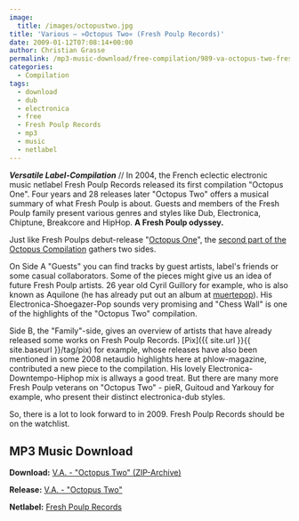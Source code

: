 ```yaml
---
image:
  title: /images/octopustwo.jpg
title: 'Various – »Octopus Two« (Fresh Poulp Records)'
date: 2009-01-12T07:08:14+00:00
author: Christian Grasse
permalink: /mp3-music-download/free-compilation/989-va-octopus-two-fresh-poulp-records
categories:
  - Compilation
tags:
  - download
  - dub
  - electronica
  - free
  - Fresh Poulp Records
  - mp3
  - music
  - netlabel
---
```

***Versatile Label-Compilation*** // In 2004, the French eclectic electronic music netlabel Fresh Poulp Records released its first compilation "Octopus One". Four years and 28 releases later "Octopus Two" offers a musical summary of what Fresh Poulp is about. Guests and members of the Fresh Poulp family present various genres and styles like Dub, Electronica, Chiptune, Breakcore and HipHop. **A Fresh Poulp odyssey.** <!--more-->

<!--adsense-->

Just like Fresh Poulps debut-release "[Octopus One](http://www.fresh-poulp.net/releases/FPR001.htm)", the [second part of the Octopus Compilation](http://www.fresh-poulp.net/releases/FPR029.html) gathers two sides.

On Side A "Guests" you can find tracks by guest artists, label's friends or some casual collaborators. Some of the pieces might give us an idea of future Fresh Poulp artists. 26 year old Cyril Guillory for example, who is also known as Aquilone (he has already put out an album at [muertepop](http://www.muertepop.com/muerte012.htm)). His Electronica-Shoegazer-Pop sounds very promising and "Chess Wall" is one of the highlights of the "Octopus Two" compilation.

Side B, the "Family"-side, gives an overview of artists that have already released some works on Fresh Poulp Records. [Pix]({{ site.url }}{{ site.baseurl }}/tag/pix) for example, whose releases have also been mentioned in some 2008 netaudio highlights here at phlow-magazine, contributed a new piece to the compilation. His lovely Electronica-Downtempo-Hiphop mix is allways a good treat. But there are many more Fresh Poulp veterans on "Octopus Two" - pieR, Guitoud and Yarkouy for example, who present their distinct electronica-dub styles.

So, there is a lot to look forward to in 2009. Fresh Poulp Records should be on the watchlist.

## MP3 Music Download

**Download:** [V.A. - "Octopus Two" (ZIP-Archive)](http://s188809440.onlinehome.fr/freshpoulp/FPR029.rar)
  
**Release:** [V.A. - "Octopus Two"](http://www.fresh-poulp.net/releases/FPR029.html)
  
**Netlabel:** [Fresh Poulp Records](http://www.fresh-poulp.net/)